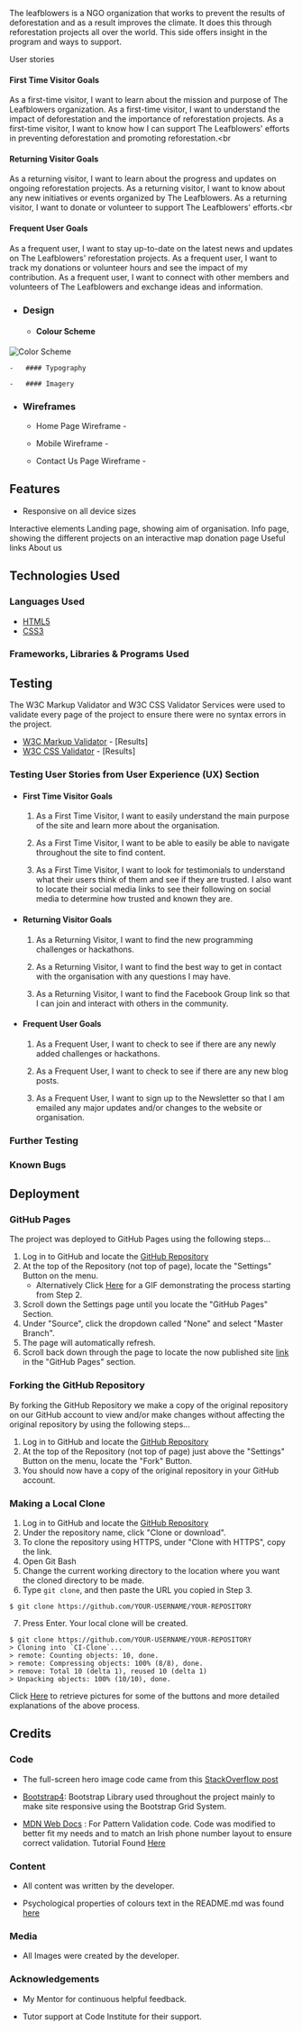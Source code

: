 
The leafblowers is a NGO organization that works to prevent the results of deforestation and as a result improves the climate. It does this through reforestation projects all over the world. This side offers insight in the program and ways to support. 

User stories
#### First Time Visitor Goals<br>
As a first-time visitor, I want to learn about the mission and purpose of The Leafblowers organization.
As a first-time visitor, I want to understand the impact of deforestation and the importance of reforestation projects.
As a first-time visitor, I want to know how I can support The Leafblowers' efforts in preventing deforestation and promoting reforestation.<br<br>
#### Returning Visitor Goals <br>
As a returning visitor, I want to learn about the progress and updates on ongoing reforestation projects.
As a returning visitor, I want to know about any new initiatives or events organized by The Leafblowers.
As a returning visitor, I want to donate or volunteer to support The Leafblowers' efforts.<br<br>
#### Frequent User Goals
As a frequent user, I want to stay up-to-date on the latest news and updates on The Leafblowers' reforestation projects.
As a frequent user, I want to track my donations or volunteer hours and see the impact of my contribution.
As a frequent user, I want to connect with other members and volunteers of The Leafblowers and exchange ideas and information.


-   ### Design
    -   #### Colour Scheme
![Color Scheme](assets/images/colorscheme.png)

    -   #### Typography

    -   #### Imagery

*   ### Wireframes

    -   Home Page Wireframe -

    -   Mobile Wireframe - 

    -   Contact Us Page Wireframe - 

## Features

-   Responsive on all device sizes

Interactive elements
Landing page, showing aim of organisation.
Info page, showing the different projects on an interactive map
donation page
Useful links
About us

## Technologies Used

### Languages Used

-   [HTML5](https://en.wikipedia.org/wiki/HTML5)
-   [CSS3](https://en.wikipedia.org/wiki/Cascading_Style_Sheets)

### Frameworks, Libraries & Programs Used

## Testing

The W3C Markup Validator and W3C CSS Validator Services were used to validate every page of the project to ensure there were no syntax errors in the project.

-   [W3C Markup Validator](https://jigsaw.w3.org/css-validator/#validate_by_input) - [Results]
-   [W3C CSS Validator](https://jigsaw.w3.org/css-validator/#validate_by_input) - [Results]

### Testing User Stories from User Experience (UX) Section

-   #### First Time Visitor Goals

    1. As a First Time Visitor, I want to easily understand the main purpose of the site and learn more about the organisation.

    2. As a First Time Visitor, I want to be able to easily be able to navigate throughout the site to find content.


    3. As a First Time Visitor, I want to look for testimonials to understand what their users think of them and see if they are trusted. I also want to locate their social media links to see their following on social media to determine how trusted and known they are.
 

-   #### Returning Visitor Goals

    1. As a Returning Visitor, I want to find the new programming challenges or hackathons.


    2. As a Returning Visitor, I want to find the best way to get in contact with the organisation with any questions I may have.



    3. As a Returning Visitor, I want to find the Facebook Group link so that I can join and interact with others in the community.

-   #### Frequent User Goals

    1. As a Frequent User, I want to check to see if there are any newly added challenges or hackathons.

    

    2. As a Frequent User, I want to check to see if there are any new blog posts.

      

    3. As a Frequent User, I want to sign up to the Newsletter so that I am emailed any major updates and/or changes to the website or organisation.
      

### Further Testing


### Known Bugs


## Deployment

### GitHub Pages

The project was deployed to GitHub Pages using the following steps...

1. Log in to GitHub and locate the [GitHub Repository](https://github.com/)
2. At the top of the Repository (not top of page), locate the "Settings" Button on the menu.
    - Alternatively Click [Here](https://raw.githubusercontent.com/) for a GIF demonstrating the process starting from Step 2.
3. Scroll down the Settings page until you locate the "GitHub Pages" Section.
4. Under "Source", click the dropdown called "None" and select "Master Branch".
5. The page will automatically refresh.
6. Scroll back down through the page to locate the now published site [link](https://github.com) in the "GitHub Pages" section.

### Forking the GitHub Repository

By forking the GitHub Repository we make a copy of the original repository on our GitHub account to view and/or make changes without affecting the original repository by using the following steps...

1. Log in to GitHub and locate the [GitHub Repository](https://github.com/)
2. At the top of the Repository (not top of page) just above the "Settings" Button on the menu, locate the "Fork" Button.
3. You should now have a copy of the original repository in your GitHub account.

### Making a Local Clone

1. Log in to GitHub and locate the [GitHub Repository](https://github.com/)
2. Under the repository name, click "Clone or download".
3. To clone the repository using HTTPS, under "Clone with HTTPS", copy the link.
4. Open Git Bash
5. Change the current working directory to the location where you want the cloned directory to be made.
6. Type `git clone`, and then paste the URL you copied in Step 3.

```
$ git clone https://github.com/YOUR-USERNAME/YOUR-REPOSITORY
```

7. Press Enter. Your local clone will be created.

```
$ git clone https://github.com/YOUR-USERNAME/YOUR-REPOSITORY
> Cloning into `CI-Clone`...
> remote: Counting objects: 10, done.
> remote: Compressing objects: 100% (8/8), done.
> remove: Total 10 (delta 1), reused 10 (delta 1)
> Unpacking objects: 100% (10/10), done.
```

Click [Here](https://help.github.com/en/github/creating-cloning-and-archiving-repositories/cloning-a-repository#cloning-a-repository-to-github-desktop) to retrieve pictures for some of the buttons and more detailed explanations of the above process.

## Credits

### Code

-   The full-screen hero image code came from this [StackOverflow post](https://stackoverflow.com)

-   [Bootstrap4](https://getbootstrap.com/docs/4.4/getting-started/introduction/): Bootstrap Library used throughout the project mainly to make site responsive using the Bootstrap Grid System.

-   [MDN Web Docs](https://developer.mozilla.org/) : For Pattern Validation code. Code was modified to better fit my needs and to match an Irish phone number layout to ensure correct validation. Tutorial Found [Here](https://developer.mozilla.org/en-US/docs/Web/HTML/Element/input/tel#Pattern_validation)

### Content

-   All content was written by the developer.

-   Psychological properties of colours text in the README.md was found [here](http://www.colour-affects.co.uk/psychological-properties-of-colours)

### Media

-   All Images were created by the developer.

### Acknowledgements

-   My Mentor for continuous helpful feedback.

-   Tutor support at Code Institute for their support.
